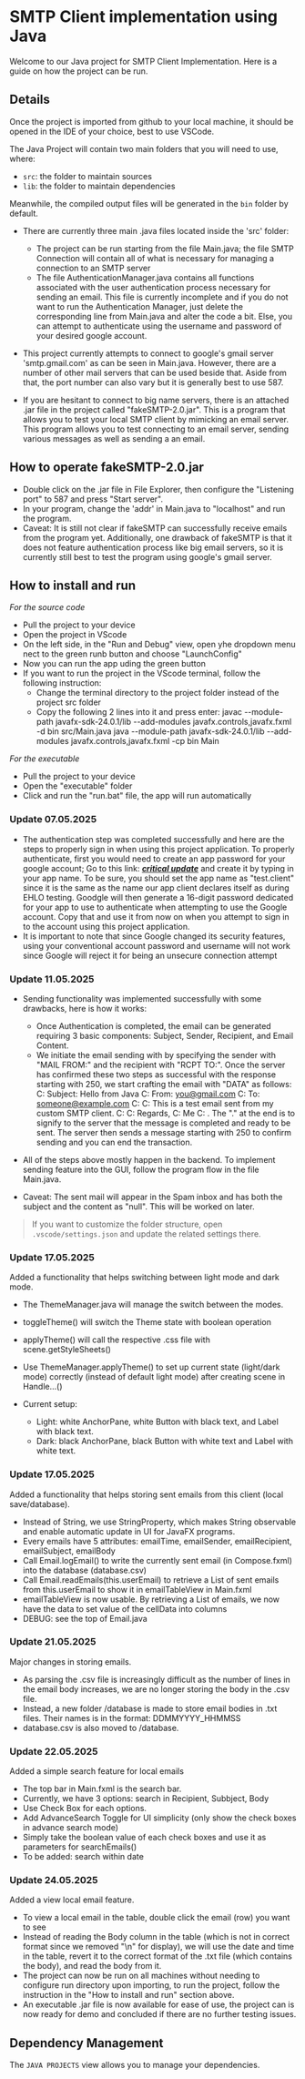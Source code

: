 # SMTP Client implementation using Java

Welcome to our Java project for SMTP Client Implementation. Here is a guide on how the project can be run.

## Details

Once the project is imported from github to your local machine, it should be opened in the IDE of your choice, best to use VSCode.

The Java Project will contain two main folders that you will need to use, where:

- `src`: the folder to maintain sources
- `lib`: the folder to maintain dependencies

Meanwhile, the compiled output files will be generated in the `bin` folder by default.

- There are currently three main .java files located inside the 'src' folder: 
    - The project can be run starting from the file Main.java; the file SMTP Connection will contain all of what is necessary for managing a connection to an SMTP server
    - The file AuthenticationManager.java contains all functions associated with the user authentication process necessary for sending an email. This file is currently incomplete and if you do not want to run the Authentication Manager, just delete the corresponding line from Main.java and alter the code a bit. Else, you can attempt to authenticate using the username and password of your desired google account.

- This project currently attempts to connect to google's gmail server 'smtp.gmail.com' as can be seen in Main.java. However, there are a number of other mail servers that can be used beside that. Aside from that, the port number can also vary but it is generally best to use 587.

- If you are hesitant to connect to big name servers, there is an attached .jar file in the project called "fakeSMTP-2.0.jar". This is a program that allows you to test your local SMTP client by mimicking an email server. This program allows you to test connecting to an email server, sending various messages as well as sending a an email. 

## How to operate fakeSMTP-2.0.jar
- Double click on the .jar file in File Explorer, then configure the "Listening port" to 587 and press "Start server".
- In your program, change the 'addr' in Main.java to "localhost" and run the program.
- Caveat: It is still not clear if fakeSMTP can successfully receive emails from the program yet. Additionally, one drawback of fakeSMTP is that it does not feature authentication process like big email servers, so it is currently still best to test the program using google's gmail server.

## How to install and run
*For the source code*
- Pull the project to your device
- Open the project in VScode
- On the left side, in the "Run and Debug" view, open yhe dropdown menu nect to the green runb button and choose "LaunchConfig"
- Now you can run the app uding the green button
- If you want to run the project in the VScode terminal, follow the following instruction:
    - Change the terminal directory to the project folder instead of the project src folder
    - Copy the following 2 lines into it and press enter:
        javac --module-path javafx-sdk-24.0.1/lib --add-modules javafx.controls,javafx.fxml -d bin src/Main.java
        java --module-path javafx-sdk-24.0.1/lib --add-modules javafx.controls,javafx.fxml -cp bin Main


*For the executable*
- Pull the project to your device
- Open the "executable" folder
- Click and run the "run.bat" file, the app will run automatically 



### Update 07.05.2025
- The authentication step was completed successfully and here are the steps to properly sign in when using this project application. To properly authenticate, first you would need to create an app password for your google account; Go to this link: ***[critical update](https://myaccount.google.com/apppasswords)*** and create it by typing in your app name. To be sure, you should set the app name as "test.client" since it is the same as the name our app client declares itself as during EHLO testing. Goodgle will then generate a 16-digit password dedicated for your app to use to authenticate when attempting to use the Google account. Copy that and use it from now on when you attempt to sign in to the account using this project application. 
- It is important to note that since Google changed its security features, using your conventional account password and username will not work since Google will reject it for being an unsecure connection attempt

### Update 11.05.2025
- Sending functionality was implemented successfully with some drawbacks, here is how it works:
    - Once Authentication is completed, the email can be generated requiring 3 basic components: Subject, Sender, Recipient, and Email Content. 
    - We initiate the email sending with by specifying the sender with "MAIL FROM:" and the recipient with "RCPT TO:". Once the server has confirmed these two steps as successful with the response starting with 250, we start crafting the email with "DATA" as follows:
        C: Subject: Hello from Java
        C: From: you@gmail.com
        C: To: someone@example.com
        C:
        C: This is a test email sent from my custom SMTP client.
        C:
        C: Regards,
        C: Me
        C: .
    The "." at the end is to signify to the server that the message is completed and ready to be sent. The server then sends a message starting with 250 to confirm sending and you can end the transaction.
- All of the steps above mostly happen in the backend. To implement sending feature into the GUI, follow the program flow in the file Main.java.

- Caveat: The sent mail will appear in the Spam inbox and has both the subject and the content as "null". This will be worked on later.

> If you want to customize the folder structure, open `.vscode/settings.json` and update the related settings there.

### Update 17.05.2025
Added a functionality that helps switching between light mode and dark mode.
- The ThemeManager.java will manage the switch between the modes.
- toggleTheme() will switch the Theme state with boolean operation
- applyTheme() will call the respective .css file with scene.getStyleSheets()
- Use ThemeManager.applyTheme() to set up current state (light/dark mode) correctly (instead of default light mode) after creating scene in Handle...()

- Current setup:
    - Light: white AnchorPane, white Button with black text, and Label with black text.
    - Dark: black AnchorPane, black Button with white text and Label with white text.

### Update 17.05.2025
Added a functionality that helps storing sent emails from this client (local save/database).
- Instead of String, we use StringProperty, which makes String observable and enable automatic update in UI for JavaFX programs.
- Every emails have 5 attributes: emailTime, emailSender, emailRecipient, emailSubject, emailBody
- Call Email.logEmail() to write the currently sent email (in Compose.fxml) into the database (database.csv)
- Call Email.readEmails(this.userEmail) to retrieve a List of sent emails from this.userEmail to show it in emailTableView in Main.fxml
- emailTableView is now usable. By retrieving a List of emails, we now have the data to set value of the cellData into columns
- DEBUG: see the top of Email.java

### Update 21.05.2025
Major changes in storing emails.
- As parsing the .csv file is increasingly difficult as the number of lines in the email body increases, we are no longer storing the body in the .csv file.
- Instead, a new folder /database is made to store email bodies in .txt files. Their names is in the format: DDMMYYYY_HHMMSS
- database.csv is also moved to /database.

### Update 22.05.2025
Added a simple search feature for local emails
- The top bar in Main.fxml is the search bar.
- Currently, we have 3 options: search in Recipient, Subbject, Body
- Use Check Box for each options.
- Add AdvanceSearch Toggle for UI simplicity (only show the check boxes in advance search mode)
- Simply take the boolean value of each check boxes and use it as parameters for searchEmails()
- To be added: search within date

### Update 24.05.2025
Added a view local email feature.
- To view a local email in the table, double click the email (row) you want to see
- Instead of reading the Body column in the table (which is not in correct format since we removed "\n" for display), we will use the date and time in the table, revert it to the correct format of the .txt file (which contains the body), and read the body from it.
- The project can now be run on all machines without needing to configure run directory upon importing, to run the project, follow the instruction in the "How to install and run" section above.
- An executable .jar file is now available for ease of use, the project can is now ready for demo and concluded if there are no further testing issues.

## Dependency Management

The `JAVA PROJECTS` view allows you to manage your dependencies. 
